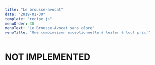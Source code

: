 ```yaml
---
title: "Le brousse-avocat"
date: "2019-01-30"
template: "recipe.js"
menuOrder: 30
menuText: "Le Brousse-Avocat sans câpre"
menuTitle: "Une combinaison exceptionnelle à tester à tout prix!"
---
```

# NOT IMPLEMENTED
